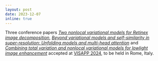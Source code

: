 ```yaml
---
layout: post
date: 2023-12-07
inline: true
---
```

Three conference papers <i><a href="#HammondSbertVISAPP2024">Two nonlocal variational models for Retinex image decomposition</a></i>, <i><a href="#PereiraSansVISAPP2024">Beyond variational models and self-similarity in
super-resolution: Unfolding models and multi-head attention</a></i> and  <i><a href="#TorresSbertVISAPP2024">Combining total variation and nonlocal variational models for lowlight image enhancement</a></i> accepted at [VISAPP 2024](https://visapp.scitevents.org/), to be held in Rome, Italy.
